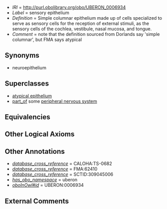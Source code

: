  * *IRI* = http://purl.obolibrary.org/obo/UBERON_0006934
 * *Label* = sensory epithelium
 * *Definition* = Simple columnar epithelium made up of cells specialized to serve as sensory cells for the reception of external stimuli, as the sensory cells of the cochlea, vestibule, nasal mucosa, and tongue.
 * *Comment* = note that the definition sourced from Dorlands say 'simple columnar', but FMA says atypical

## Synonyms

 * neuroepithelium

## Superclasses

 * [atypical epithelium](../../UBERON/88/UBERON_0000488.md)
 * [part_of](../../BFO/50/BFO_0000050.md) some [peripheral nervous system](../../UBERON/10/UBERON_0000010.md)

## Equivalencies


## Other Logical Axioms


## Other Annotations

 * *[database_cross_reference](../../ef/oboInOwl#hasDbXref.md)* = CALOHA:TS-0682
 * *[database_cross_reference](../../ef/oboInOwl#hasDbXref.md)* = FMA:62410
 * *[database_cross_reference](../../ef/oboInOwl#hasDbXref.md)* = SCTID:309045006
 * *[has_obo_namespace](../../ce/oboInOwl#hasOBONamespace.md)* = uberon
 * *[oboInOwl#id](../../id/oboInOwl#id.md)* = UBERON:0006934

## External Comments

